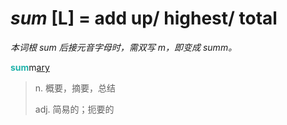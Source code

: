 # _sum_ [L] = add up/ highest/ total

*本词根 _sum_ 后接元音字母时，需双写 m，即变成 _summ_。*

<b style="color: #20B2AA;">sum</b>m[ary](-ary.md)
> n. 概要，摘要，总结
>
> adj. 简易的；扼要的